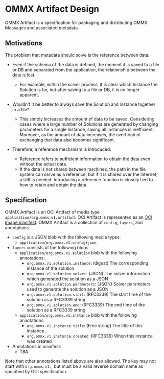 OMMX Artifact Design
=====================

OMMX Artifact is a specification for packaging and distributing OMMX Messages and associated metadata.

Motivations
------------

The problem that metadata should solve is the reference between data.

- Even if the schema of the data is defined, the moment it is saved to a file or DB and separated from the application, the relationship between the data is lost.
  - For example, within the solver process, it is clear which Instance the Solution is for, but after saving to a file or DB, it is no longer apparent.

- Wouldn't it be better to always save the Solution and Instance together in a file?
  - This simply increases the amount of data to be saved. Considering cases where a large number of Solutions are generated by changing parameters for a single Instance, saving all Instances is inefficient. Moreover, as the amount of data increases, the overhead of exchanging that data also becomes significant.

- Therefore, a reference mechanism is introduced.
  - Reference refers to sufficient information to obtain the data even without the actual data.
  - If the data is not shared between machines, the path in the file system can serve as a reference, but if it is shared over the Internet, a URI is needed. Introducing a reference function is closely tied to how to retain and obtain the data.

Specification
--------------

OMMX Artifact is an OCI Artifact of media type `application/org.ommx.v1.artifact`.
OCI Artifact is represented as an [OCI Image manifest](https://github.com/opencontainers/image-spec/blob/v1.1.0/manifest.md).
OMMX Artifact is a collection of `config`, `layers`, and annotations.

- `config` is a JSON blob with the following media types:
    - `application/org.ommx.v1.config+json`
- `layers` consists of the following blobs:
    - `application/org.ommx.v1.solution` blob with the following annotations:
        - `org.ommx.v1.solution.instance`: (digest) The corresponding instance of the solution
        - `org.ommx.v1.solution.solver`: (JSON) The solver information which generated the solution as a JSON
        - `org.ommx.v1.solution.parameters`: (JSON) Solver parameters used to generate the solution as a JSON
        - `org.ommx.v1.solution.start`: (RFC3339) The start time of the solution as a RFC3339 string
        - `org.ommx.v1.solution.end`: (RFC3339) The end time of the solution as a RFC3339 string
    - `application/org.ommx.v1.instance` blob with the following annotations:
        - `org.ommx.v1.instance.title`: (Free string) The title of this instance
        - `org.ommx.v1.instance.created`: (RFC3339) When this instance was created
- Annotations in manifest:
  - TBA

Note that other annotations listed above are also allowed.
The key may not start with `org.ommx.v1.`, but must be a valid reverse domain name as specified by OCI specification.
